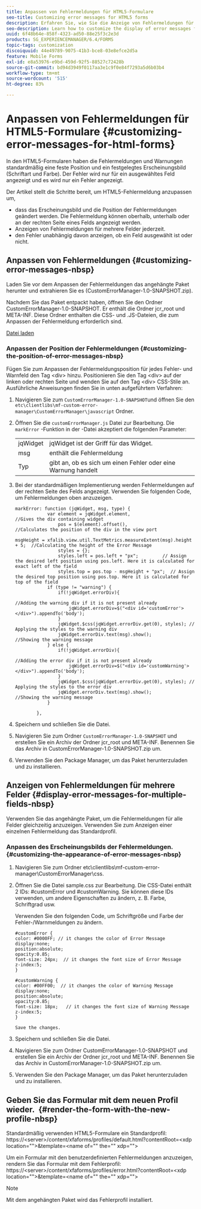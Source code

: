 ```yaml
---
title: Anpassen von Fehlermeldungen für HTML5-Formulare
seo-title: Customizing error messages for HTML5 forms
description: Erfahren Sie, wie Sie die Anzeige von Fehlermeldungen für HTML5-Formulare anpassen, einschließlich wie Sie deren Position und Aussehen ändern.
seo-description: Learn how to customize the display of error messages for HTML5 forms including how to change their position and appearance.
uuid: 6f48b64e-858f-4323-ad50-88e25f3c2e3d
products: SG_EXPERIENCEMANAGER/6.4/FORMS
topic-tags: customization
discoiquuid: 44e49789-9075-41b3-bce8-03e8efce2d5a
feature: Mobile Forms
exl-id: e8a53976-e9bd-459d-92f5-88527c72428b
source-git-commit: bd94d3949f0117aa3e1c9f0e84f7293a5d6b03b4
workflow-type: tm+mt
source-wordcount: '515'
ht-degree: 83%

---
```


# Anpassen von Fehlermeldungen für HTML5-Formulare {#customizing-error-messages-for-html-forms}

In den HTML5-Formularen haben die Fehlermeldungen und Warnungen standardmäßig eine feste Position und ein festgelegtes Erscheinungsbild (Schriftart und Farbe). Der Fehler wird nur für ein ausgewähltes Feld angezeigt und es wird nur ein Fehler angezeigt.

Der Artikel stellt die Schritte bereit, um HTML5-Fehlermeldung anzupassen um,

* dass das Erscheinungsbild und die Position der Fehlermeldungen geändert werden. Die Fehlermeldung können oberhalb, unterhalb oder an der rechten Seite eines Felds angezeigt werden.
* Anzeigen von Fehlermeldungen für mehrere Felder jederzeit.
* den Fehler unabhängig davon anzeigen, ob ein Feld ausgewählt ist oder nicht.

## Anpassen von Fehlermeldungen {#customizing-error-messages-nbsp}

Laden Sie vor dem Anpassen der Fehlermeldungen das angehängte Paket herunter und extrahieren Sie es (CustomErrorManager-1.0-SNAPSHOT.zip).

Nachdem Sie das Paket entpackt haben, öffnen Sie den Ordner CustomErrorManager-1.0-SNAPSHOT. Er enthält die Ordner jcr_root und META-INF. Diese Ordner enthalten die CSS- und .JS-Dateien, die zum Anpassen der Fehlermeldung erforderlich sind.

[Datei laden](assets/customerrormanager-1.0-snapshot.zip)

### Anpassen der Position der Fehlermeldungen {#customizing-the-position-of-error-messages-nbsp}

Fügen Sie zum Anpassen der Fehlermeldungsposition für jedes Fehler- und Warnfeld den Tag &lt;div> hinzu. Positionieren Sie den Tag &lt;div> auf der linken oder rechten Seite und wenden Sie auf den Tag &lt;div> CSS-Stile an. Ausführliche Anweisungen finden Sie in unten aufgeführtem Verfahren:

1. Navigieren Sie zum `CustomErrorManager-1.0-SNAPSHOT`und öffnen Sie den `etc\clientlibs\mf-custom-error-manager\CustomErrorManager\javascript` Ordner.
1. Öffnen Sie die `customErrorManager.js` Datei zur Bearbeitung. Die `markError` -Funktion in der -Datei akzeptiert die folgenden Parameter:

   |  |  |
   |---|---|
   | jqWidget | jqWidget ist der Griff für das Widget. |
   | msg | enthält die Fehlermeldung |
   | Typ | gibt an, ob es sich um einen Fehler oder eine Warnung handelt |

1. Bei der standardmäßigen Implementierung werden Fehlermeldungen auf der rechten Seite des Felds angezeigt. Verwenden Sie folgenden Code, um Fehlermeldungen oben anzuzeigen.

   ```
   markError: function (jqWidget, msg, type) {
               var element = jqWidget.element,                                //Gives the div containing widget
                   pos = $(element).offset(),                          //Calculates the position of the div in the view port
                                                                   msgHeight = xfalib.view.util.TextMetrics.measureExtent(msg).height + 5;  //Calculating the height of the Error Message
                   styles = {};
                   styles.left = pos.left + "px";         // Assign the desired left position using pos.left. Here it is calculated for exact left of the field 
                   styles.top = pos.top - msgHeight + "px";  // Assign the desired top position using pos.top. Here it is calculated for top of the field 
               if (type != "warning") {
                   if(!jqWidget.errorDiv){
                                                                                   //Adding the warning div if it is not present already
                       jqWidget.errorDiv=$("<div id='customError'></div>").appendTo('body');
                   }
                   jqWidget.$css(jqWidget.errorDiv.get(0), styles); // Applying the styles to the warning div
                   jqWidget.errorDiv.text(msg).show();                     //Showing the warning message
               } else {
                   if(!jqWidget.errorDiv){
                                                                                   //Adding the error div if it is not present already
                       jqWidget.errorDiv=$("<div id='customWarning'></div>").appendTo('body');
                   }
                   jqWidget.$css(jqWidget.errorDiv.get(0), styles); // Applying the styles to the error div
                   jqWidget.errorDiv.text(msg).show();                     //Showing the warning message
               }
   
           },
   ```

1. Speichern und schließen Sie die Datei.
1. Navigieren Sie zum Ordner `CustomErrorManager-1.0-SNAPSHOT` und erstellen Sie ein Archiv der Ordner jcr_root und META-INF. Benennen Sie das Archiv in CustomErrorManager-1.0-SNAPSHOT.zip um.
1. Verwenden Sie den Package Manager, um das Paket herunterzuladen und zu installieren.

## Anzeigen von Fehlermeldungen für mehrere Felder {#display-error-messages-for-multiple-fields-nbsp}

Verwenden Sie das angehängte Paket, um die Fehlermeldungen für alle Felder gleichzeitig anzuzeigen. Verwenden Sie zum Anzeigen einer einzelnen Fehlermeldung das Standardprofil.

### Anpassen des Erscheinungsbilds der Fehlermeldungen.  {#customizing-the-appearance-of-error-messages-nbsp}

1. Navigieren Sie zum Ordner etc\clientlibs\mf-custom-error-manager\CustomErrorManager\css.

1. Öffnen Sie die Datei sample.css zur Bearbeitung. Die CSS-Datei enthält 2 IDs: #customError und #customWarning. Sie können diese IDs verwenden, um andere Eigenschaften zu ändern, z. B. Farbe, Schriftgrad usw.

    Verwenden Sie den folgenden Code, um Schriftgröße und Farbe der Fehler-/Warnmeldungen zu ändern.

   ```
   #customError {
   color: #0000FF; // it changes the color of Error Message
   display:none;
   position:absolute;
   opacity:0.85;
   font-size: 24px;  // it changes the font size of Error Message
   z-index:5;
   }
   
   #customWarning {
   color: #00FF00;  // it changes the color of Warning Message
   display:none;
   position:absolute;
   opacity:0.85;
   font-size: 18px;   // it changes the font size of Warning Message
   z-index:5;
   }
   
   Save the changes.
   ```

1. Speichern und schließen Sie die Datei.
1. Navigieren Sie zum Ordner CustomErrorManager-1.0-SNAPSHOT und erstellen Sie ein Archiv der Ordner jcr_root und META-INF. Benennen Sie das Archiv in CustomErrorManager-1.0-SNAPSHOT.zip um.
1. Verwenden Sie den Package Manager, um das Paket herunterzuladen und zu installieren.

## Geben Sie das Formular mit dem neuen Profil wieder.  {#render-the-form-with-the-new-profile-nbsp}

Standardmäßig verwenden HTML5-Formulare ein Standardprofil: https://&lt;server>/content/xfaforms/profiles/default.html?contentRoot=&lt;xdp location=&quot;&quot;>&amp;template=&lt;name of=&quot;&quot; the=&quot;&quot; xdp=&quot;&quot;>

Um ein Formular mit den benutzerdefinierten Fehlermeldungen anzuzeigen, rendern Sie das Formular mit dem Fehlerprofil: https://&lt;server>/content/xfaforms/profiles/error.html?contentRoot=&lt;xdp location=&quot;&quot;>&amp;template=&lt;name of=&quot;&quot; the=&quot;&quot; xdp=&quot;&quot;>

>[!NOTE]
>
>Mit dem angehängten Paket wird das Fehlerprofil installiert.
